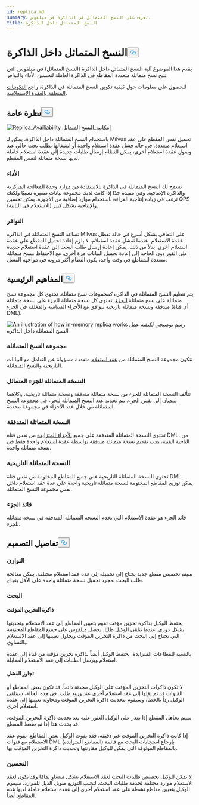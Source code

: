 ```yaml
---
id: replica.md
summary: تعرف على النسخ المتماثل في الذاكرة في ميلفوس.
title: النسخ المتماثل داخل الذاكرة
---
```

<h1 id="In-Memory-Replica" class="common-anchor-header">النسخ المتماثل داخل الذاكرة<button data-href="#In-Memory-Replica" class="anchor-icon" translate="no">
      <svg translate="no"
        aria-hidden="true"
        focusable="false"
        height="20"
        version="1.1"
        viewBox="0 0 16 16"
        width="16"
      >
        <path
          fill="#0092E4"
          fill-rule="evenodd"
          d="M4 9h1v1H4c-1.5 0-3-1.69-3-3.5S2.55 3 4 3h4c1.45 0 3 1.69 3 3.5 0 1.41-.91 2.72-2 3.25V8.59c.58-.45 1-1.27 1-2.09C10 5.22 8.98 4 8 4H4c-.98 0-2 1.22-2 2.5S3 9 4 9zm9-3h-1v1h1c1 0 2 1.22 2 2.5S13.98 12 13 12H9c-.98 0-2-1.22-2-2.5 0-.83.42-1.64 1-2.09V6.25c-1.09.53-2 1.84-2 3.25C6 11.31 7.55 13 9 13h4c1.45 0 3-1.69 3-3.5S14.5 6 13 6z"
        ></path>
      </svg>
    </button></h1><p>يقدم هذا الموضوع آلية النسخ المتماثل داخل الذاكرة (النسخ المتماثل) في ميلفوس التي تتيح نسخ متماثلة متعددة المقاطع في الذاكرة العاملة لتحسين الأداء والتوافر.</p>
<p>للحصول على معلومات حول كيفية تكوين النسخ المتماثلة في الذاكرة، راجع <a href="/docs/ar/configure_querynode.md#queryNodereplicas">التكوينات المتعلقة بالعقدة الاستعلامية</a>.</p>
<h2 id="Overview" class="common-anchor-header">نظرة عامة<button data-href="#Overview" class="anchor-icon" translate="no">
      <svg translate="no"
        aria-hidden="true"
        focusable="false"
        height="20"
        version="1.1"
        viewBox="0 0 16 16"
        width="16"
      >
        <path
          fill="#0092E4"
          fill-rule="evenodd"
          d="M4 9h1v1H4c-1.5 0-3-1.69-3-3.5S2.55 3 4 3h4c1.45 0 3 1.69 3 3.5 0 1.41-.91 2.72-2 3.25V8.59c.58-.45 1-1.27 1-2.09C10 5.22 8.98 4 8 4H4c-.98 0-2 1.22-2 2.5S3 9 4 9zm9-3h-1v1h1c1 0 2 1.22 2 2.5S13.98 12 13 12H9c-.98 0-2-1.22-2-2.5 0-.83.42-1.64 1-2.09V6.25c-1.09.53-2 1.84-2 3.25C6 11.31 7.55 13 9 13h4c1.45 0 3-1.69 3-3.5S14.5 6 13 6z"
        ></path>
      </svg>
    </button></h2><p>
  
   <span class="img-wrapper"> <img translate="no" src="/docs/v2.5.x/assets/replica_availability.jpg" alt="Replica_Availiability" class="doc-image" id="replica_availiability" />
   </span> <span class="img-wrapper"> <span>إمكانية_النسخ المتماثل</span> </span></p>
<p>باستخدام النسخ المتماثلة داخل الذاكرة، يمكن لـ Milvus تحميل نفس المقطع على عقد استعلام متعددة. في حالة فشل عقدة استعلام واحدة أو انشغالها بطلب بحث حالي عند وصول عقدة استعلام أخرى، يمكن للنظام إرسال طلبات جديدة إلى عقدة استعلام خاملة لديها نسخة متماثلة لنفس المقطع.</p>
<h3 id="Performance" class="common-anchor-header">الأداء</h3><p>تسمح لك النسخ المتماثلة في الذاكرة بالاستفادة من موارد وحدة المعالجة المركزية والذاكرة الإضافية. وهي مفيدة جدًا إذا كانت لديك مجموعة بيانات صغيرة نسبيًا ولكنك ترغب في زيادة إنتاجية القراءة باستخدام موارد إضافية من الأجهزة. يمكن تحسين QPS (الاستعلام في الثانية) والإنتاجية بشكل كبير.</p>
<h3 id="Availability" class="common-anchor-header">التوافر</h3><p>تساعد النسخ المتماثلة في الذاكرة Milvus على التعافي بشكل أسرع في حالة تعطل عقدة الاستعلام. عندما تفشل عقدة استعلام، لا يلزم إعادة تحميل المقطع على عقدة استعلام أخرى. بدلاً من ذلك، يمكن إعادة إرسال طلب البحث إلى عقدة استعلام جديدة على الفور دون الحاجة إلى إعادة تحميل البيانات مرة أخرى. مع الاحتفاظ بنسخ متماثلة متعددة للمقاطع في وقت واحد، يكون النظام أكثر مرونة في مواجهة الفشل.</p>
<h2 id="Key-Concepts" class="common-anchor-header">المفاهيم الرئيسية<button data-href="#Key-Concepts" class="anchor-icon" translate="no">
      <svg translate="no"
        aria-hidden="true"
        focusable="false"
        height="20"
        version="1.1"
        viewBox="0 0 16 16"
        width="16"
      >
        <path
          fill="#0092E4"
          fill-rule="evenodd"
          d="M4 9h1v1H4c-1.5 0-3-1.69-3-3.5S2.55 3 4 3h4c1.45 0 3 1.69 3 3.5 0 1.41-.91 2.72-2 3.25V8.59c.58-.45 1-1.27 1-2.09C10 5.22 8.98 4 8 4H4c-.98 0-2 1.22-2 2.5S3 9 4 9zm9-3h-1v1h1c1 0 2 1.22 2 2.5S13.98 12 13 12H9c-.98 0-2-1.22-2-2.5 0-.83.42-1.64 1-2.09V6.25c-1.09.53-2 1.84-2 3.25C6 11.31 7.55 13 9 13h4c1.45 0 3-1.69 3-3.5S14.5 6 13 6z"
        ></path>
      </svg>
    </button></h2><p>يتم تنظيم النسخ المتماثلة في الذاكرة كمجموعات نسخ متماثلة. تحتوي كل مجموعة نسخ متماثلة على نسخ متماثلة <a href="https://milvus.io/docs/v2.1.x/glossary.md#Sharding">للجزء</a>. تحتوي كل نسخة متماثلة للجزء على نسخة متماثلة متدفقة ونسخة متماثلة تاريخية تتوافق مع <a href="https://milvus.io/docs/v2.1.x/glossary.md#Segment">الأجزاء</a> المتنامية والمغلقة في الجزء (أي قناة DML).</p>
<p>
  
   <span class="img-wrapper"> <img translate="no" src="/docs/v2.5.x/assets/replica_group.png" alt="An illustration of how in-memory replica works" class="doc-image" id="an-illustration-of-how-in-memory-replica-works" />
   </span> <span class="img-wrapper"> <span>رسم توضيحي لكيفية عمل النسخ المتماثلة داخل الذاكرة</span> </span></p>
<h3 id="Replica-group" class="common-anchor-header">مجموعة النسخ المتماثلة</h3><p>تتكون مجموعة النسخ المتماثلة من <a href="https://milvus.io/docs/v2.1.x/four_layers.md#Query-node">عقد استعلام</a> متعددة مسؤولة عن التعامل مع البيانات التاريخية والنسخ المتماثلة.</p>
<h3 id="Shard-replica" class="common-anchor-header">النسخة المتماثلة للجزء المتماثل</h3><p>تتألف النسخة المتماثلة للجزء من نسخة متماثلة متدفقة ونسخة متماثلة تاريخية، وكلاهما ينتميان إلى نفس <a href="https://milvus.io/blog/deep-dive-1-milvus-architecture-overview.md#Shard">الجزء</a>. يتم تحديد عدد النسخ المتماثلة للجزء في مجموعة النسخ المتماثلة من خلال عدد الأجزاء في مجموعة محددة.</p>
<h3 id="Streaming-replica" class="common-anchor-header">النسخة المتماثلة المتدفقة</h3><p>تحتوي النسخة المتماثلة المتدفقة على جميع <a href="https://milvus.io/docs/v2.1.x/glossary.md#Segment">الأجزاء المتزايدة</a> من نفس قناة DML. من الناحية الفنية، يجب تقديم نسخة متماثلة متدفقة بواسطة عقدة استعلام واحدة فقط في نسخة متماثلة واحدة.</p>
<h3 id="Historical-replica" class="common-anchor-header">النسخة المتماثلة التاريخية</h3><p>تحتوي النسخة المتماثلة التاريخية على جميع المقاطع المختومة من نفس قناة DML. يمكن توزيع المقاطع المختومة لنسخة متماثلة تاريخية واحدة على عدة عقد استعلام داخل نفس مجموعة النسخ المتماثلة.</p>
<h3 id="Shard-leader" class="common-anchor-header">قائد الجزء</h3><p>قائد الجزء هو عقدة الاستعلام التي تخدم النسخة المتماثلة المتدفقة في نسخة متماثلة للجزء.</p>
<h2 id="Design-Details" class="common-anchor-header">تفاصيل التصميم<button data-href="#Design-Details" class="anchor-icon" translate="no">
      <svg translate="no"
        aria-hidden="true"
        focusable="false"
        height="20"
        version="1.1"
        viewBox="0 0 16 16"
        width="16"
      >
        <path
          fill="#0092E4"
          fill-rule="evenodd"
          d="M4 9h1v1H4c-1.5 0-3-1.69-3-3.5S2.55 3 4 3h4c1.45 0 3 1.69 3 3.5 0 1.41-.91 2.72-2 3.25V8.59c.58-.45 1-1.27 1-2.09C10 5.22 8.98 4 8 4H4c-.98 0-2 1.22-2 2.5S3 9 4 9zm9-3h-1v1h1c1 0 2 1.22 2 2.5S13.98 12 13 12H9c-.98 0-2-1.22-2-2.5 0-.83.42-1.64 1-2.09V6.25c-1.09.53-2 1.84-2 3.25C6 11.31 7.55 13 9 13h4c1.45 0 3-1.69 3-3.5S14.5 6 13 6z"
        ></path>
      </svg>
    </button></h2><h3 id="Balance" class="common-anchor-header">التوازن</h3><p>سيتم تخصيص مقطع جديد يحتاج إلى تحميله إلى عدة عقد استعلام مختلفة. يمكن معالجة طلب البحث بمجرد تحميل نسخة متماثلة واحدة على الأقل بنجاح.</p>
<h3 id="Search" class="common-anchor-header">البحث</h3><h4 id="Cache" class="common-anchor-header">ذاكرة التخزين المؤقت</h4><p>يحتفظ الوكيل بذاكرة تخزين مؤقت تقوم بتعيين المقاطع إلى عقد الاستعلام وتحديثها بشكل دوري. عندما يتلقى الوكيل طلبًا، يحصل ميلفوس على جميع المقاطع المختومة التي تحتاج إلى البحث من ذاكرة التخزين المؤقت ويحاول تعيينها إلى عقد الاستعلام بالتساوي.</p>
<p>بالنسبة للقطاعات المتزايدة، يحتفظ الوكيل أيضاً بذاكرة تخزين مؤقتة من قناة إلى عقدة استعلام ويرسل الطلبات إلى عقد الاستعلام المقابلة.</p>
<h4 id="Failover" class="common-anchor-header">تجاوز الفشل</h4><p>لا تكون ذاكرات التخزين المؤقت على الوكيل محدثة دائماً. قد تكون بعض المقاطع أو القنوات قد تم نقلها إلى عقد استعلام أخرى عند ورود طلب. في هذه الحالة، سيتلقى الوكيل رداً بالخطأ، وسيقوم بتحديث ذاكرة التخزين المؤقت ومحاولة تعيينها إلى عقدة استعلام أخرى.</p>
<p>سيتم تجاهل المقطع إذا تعذر على الوكيل العثور عليه بعد تحديث ذاكرة التخزين المؤقت. قد يحدث هذا إذا تم ضغط المقطع.</p>
<p>إذا كانت ذاكرة التخزين المؤقت غير دقيقة، فقد يفوت الوكيل بعض المقاطع. تقوم عقد الاستعلام مع قنوات DML (المقاطع المتزايدة) بإرجاع استجابات البحث مع قائمة بالمقاطع الموثوقة التي يمكن للوكيل مقارنتها وتحديث ذاكرة التخزين المؤقت بها.</p>
<h3 id="Enhancement" class="common-anchor-header">التحسين</h3><p>لا يمكن للوكيل تخصيص طلبات البحث لعقد الاستعلام بشكل متساوٍ تمامًا وقد يكون لعقد الاستعلام موارد مختلفة لخدمة طلبات البحث. لتجنب التوزيع طويل الذيل للموارد، سيقوم الوكيل بتعيين مقاطع نشطة على عقد استعلام أخرى إلى عقدة استعلام خاملة لديها هذه المقاطع أيضاً.</p>

